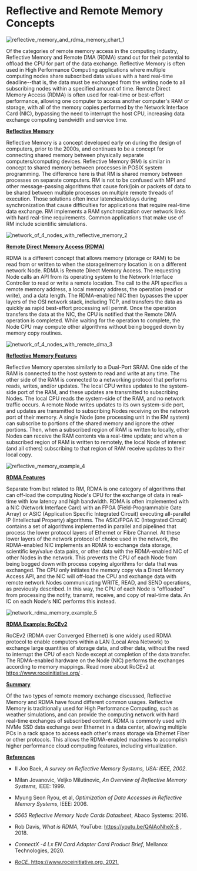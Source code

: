 # Reflective and Remote Memory Concepts

![reflective_memory_and_rdma_memory_chart_1](reflective_memory_and_rdma_memory_chart_1.png)

Of the categories of remote memory access in the computing industry, Reflective Memory and Remote DMA (RDMA) stand out for their potential to offload the CPU for part of the data exchange. Reflective Memory is often used in High Performance Computing applications where multiple computing nodes share subscribed data values with a hard real-time deadline--that is, the data must be exchanged from the writing node to all subscribing nodes within a specified amount of time. Remote Direct Memory Access (RDMA) is often used for real-time or best-effort performance, allowing one computer to access another computer's RAM or storage, with all of the memory copies performed by the Network Interface Card (NIC), bypassing the need to interrupt the host CPU, increasing data exchange computing bandwidth and service time.

**<u><span>Reflective Memory</span></u>**

Reflective Memory is a concept developed early on during the design of computers, prior to the 2000s, and continues to be a concept for connecting shared memory between physically separate computers/computing devices. Reflective Memory (RM) is similar in concept to shared memory between processes in POSIX system programming. The difference here is that RM is shared memory between processes on separate computers. RM is not to be confused with MPI and other message-passing algorithms that cause fork/join or packets of data to be shared between multiple processes on multiple remote threads of execution. Those solutions often incur latencies/delays during synchronization that cause difficulties for applications that require real-time data exchange. RM implements a RAM synchronization over network links with hard real-time requirements. Common applications that make use of RM include scientific simulations.

![network_of_4_nodes_with_reflective_memory_2](network_of_4_nodes_with_reflective_memory_2.png)

**<u><span>Remote Direct Memory Access (RDMA)</span></u>**

RDMA is a different concept that allows memory (storage or RAM) to be read from or written to when the storage/memory location is on a different network Node. RDMA is Remote Direct Memory Access. The requesting Node calls an API from its operating system to the Network Interface Controller to read or write a remote location. The call to the API specifies a remote memory address, a local memory address, the operation (read or write), and a data length. The RDMA-enabled NIC then bypasses the upper layers of the OSI network stack, including TCP, and transfers the data as quickly as rapid best-effort processing will permit. Once the operation transfers the data at the NIC, the CPU is notified that the Remote DMA operation is completed. While waiting for the operation to complete, the Node CPU may compute other algorithms without being bogged down by memory copy routines.

![network_of_4_nodes_with_remote_dma_3](network_of_4_nodes_with_remote_dma_3.png)

**<u><span>Reflective Memory Features</span></u>**

Reflective Memory operates similarly to a Dual-Port SRAM. One side of the RAM is connected to the host system to read and write at any time. The other side of the RAM is connected to a networking protocol that performs reads, writes, and/or updates. The local CPU writes updates to the system-side port of the RAM, and these updates are transmitted to subscribing Nodes. The local CPU reads the system-side of the RAM, and no network traffic occurs. A remote Node writes updates to its own system-side port, and updates are transmitted to subscribing Nodes receiving on the network port of their memory. A single Node (one processing unit in the RM system) can subscribe to portions of the shared memory and ignore the other portions. Then, when a subscribed region of RAM is written to locally, other Nodes can receive the RAM contents via a real-time update; and when a subscribed region of RAM is written to remotely, the local Node of interest (and all others) subscribing to that region of RAM receive updates to their local copy.

![reflective_memory_example_4](reflective_memory_example_4.png)

**<u><span>RDMA Features</span></u>**

Separate from but related to RM, RDMA is one category of algorithms that can off-load the computing Node's CPU for the exchange of data in real-time with low latency and high bandwidth. RDMA is often implemented with a NIC (Network Interface Card) with an FPGA (Field-Programmable Gate Array) or ASIC (Application Specific Integrated Circuit) executing all-parallel IP (Intellectual Property) algorithms. The ASIC/FPGA IC (Integrated Circuit) contains a set of algorithms implemented in parallel and pipelined that process the lower protocol layers of Ethernet or Fibre Channel. At these lower layers of the network protocol of choice used in the network, the RDMA-enabled NIC implements an RDMA to exchange data storage, scientific key/value data pairs, or other data with the RDMA-enabled NIC of other Nodes in the network. This prevents the CPU of each Node from being bogged down with process copying algorithms for data that was exchanged. The CPU only initiates the memory copy via a Direct Memory Access API, and the NIC will off-load the CPU and exchange data with remote network Nodes communicating WRITE, READ, and SEND operations, as previously described. In this way, the CPU of each Node is "offloaded" from processing the notify, transmit, receive, and copy of real-time data. An IC on each Node's NIC performs this instead.

![network_rdma_memory_example_5](network_rdma_memory_example_5.png)

**<u><span>RDMA Example: RoCEv2</span></u>**

RoCEv2 (RDMA over Converged Ethernet) is one widely used RDMA protocol to enable computers within a LAN (Local Area Network) to exchange large quantities of storage data, and other data, without the need to interrupt the CPU of each Node except at completion of the data transfer. The RDMA-enabled hardware on the Node (NIC) performs the exchanges according to memory mappings. Read more about RoCEv2 at [<u><span>https://www.roceinitiative.org/</span></u>](https://www.roceinitiative.org/) .

**<u><span>Summary</span></u>**

Of the two types of remote memory exchange discussed, Reflective Memory and RDMA have found different common usages. Reflective Memory is traditionally used for High Performance Computing, such as weather simulations, and can provide the computing network with hard real-time exchanges of subscribed content. RDMA is commonly used with NVMe SSD data exchange over Ethernet in a data center, allowing multiple PCs in a rack space to access each other's mass storage via Ethernet Fiber or other protocols. This allows the RDMA-enabled machines to accomplish higher performance cloud computing features, including virtualization.

**<u><span>References</span></u>**

-   Il Joo Baek, _A survey on Reflective Memory Systems, USA: IEEE, 2002._
    
-   Milan Jovanovic, Veljko Milutinovic, _An Overview of Reflective Memory Systems,_ IEEE: 1999.
    
-   Myung Seon Ryou, et al, _Optimization of Data Accesses in Reflective Memory Systems_, IEEE: 2006.
    
-   _5565 Reflective Memory Node Cards Datasheet_, Abaco Systems: 2016.
    
-   Rob Davis, _What is RDMA_, YouTube: [<u><span>https://youtu.be/QAIAoNheX-8</span></u>](https://youtu.be/QAIAoNheX-8) , 2018.
    
-   _ConnectX -4 Lx EN Card Adapter Card Product Brief_, Mellanox Technologies, 2020.
    
-   _<u><span>RoCE</span></u>_<u><span>, </span></u> [<u><span>https://www.roceinitiative.org</span></u>](https://www.roceinitiative.org/)<u><span>, 2021.</span></u>
